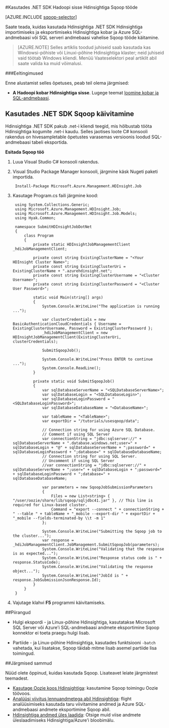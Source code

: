 <properties
    pageTitle="Hadoopi Sqoop kasutamine Hdinsightiga | Microsoft Azure'i"
    description="Saate teada, kuidas kasutada Hdinsightiga .NET SDK käivitamiseks Sqoop importimine ja eksportimine mõnda Hadoopi kobar ja Azure SQL-andmebaasi vahel."
    editor="cgronlun"
    manager="jhubbard"
    services="hdinsight"
    documentationCenter=""
    tags="azure-portal"
    authors="mumian"/>

<tags
    ms.service="hdinsight"
    ms.workload="big-data"
    ms.tgt_pltfrm="na"
    ms.devlang="na"
    ms.topic="article"
   ms.date="09/14/2016"
    ms.author="jgao"/>

#<a name="run-sqoop-jobs-using-net-sdk-for-hadoop-in-hdinsight"></a>Kasutades .NET SDK Hadoopi sisse Hdinsightiga Sqoop tööde

[AZURE.INCLUDE [sqoop-selector](../../includes/hdinsight-selector-use-sqoop.md)]

Saate teada, kuidas kasutada Hdinsightiga .NET SDK Hdinsightiga importimiseks ja eksportimiseks Hdinsightiga kobar ja Azure SQL-andmebaasi või SQL serveri andmebaasi vahelise Sqoop tööde käitamine.

> [AZURE.NOTE] Selles artiklis toodud juhiseid saab kasutada kas Windowsi-põhiste või Linuxi-põhine Hdinsightiga klaster; neid juhiseid vaid töötab Windows kliendi. Menüü Vaateselektori peal artiklit abil saate valida ka muid võimalusi.

###<a name="prerequisites"></a>Eeltingimused

Enne alustamist selles õpetuses, peab teil olema järgmised:

- **A Hadoopi kobar Hdinsightiga sisse**. Lugege teemat [loomine kobar ja SQL-andmebaasi](hdinsight-use-sqoop.md#create-cluster-and-sql-database).

## <a name="run-sqoop-using-net-sdk"></a>Kasutades .NET SDK Sqoop käivitamine

Hdinsightiga .NET SDK pakub .net-i kliendi teegid, mis hõlbustab tööta Hdinsightiga kogumite .net-i kaudu. Selles jaotises loote C# konsooli rakendus on hivesampletable õpetustes varasemas versioonis loodud SQL-andmebaasi tabeli eksportida.

**Esitada Sqoop töö**

1. Luua Visual Studio C# konsooli rakendus.
2. Visual Studio Package Manager konsooli, järgmine käsk Nugeti paketi importida.

        Install-Package Microsoft.Azure.Management.HDInsight.Job
        
3. Kasutage Program.cs faili järgmine kood:

        using System.Collections.Generic;
        using Microsoft.Azure.Management.HDInsight.Job;
        using Microsoft.Azure.Management.HDInsight.Job.Models;
        using Hyak.Common;
        
        namespace SubmitHDInsightJobDotNet
        {
            class Program
            {
                private static HDInsightJobManagementClient _hdiJobManagementClient;
        
                private const string ExistingClusterName = "<Your HDInsight Cluster Name>";
                private const string ExistingClusterUri = ExistingClusterName + ".azurehdinsight.net";
                private const string ExistingClusterUsername = "<Cluster Username>";
                private const string ExistingClusterPassword = "<Cluster User Password>";
        
                static void Main(string[] args)
                {
                    System.Console.WriteLine("The application is running ...");
        
                    var clusterCredentials = new BasicAuthenticationCloudCredentials { Username = ExistingClusterUsername, Password = ExistingClusterPassword };
                    _hdiJobManagementClient = new HDInsightJobManagementClient(ExistingClusterUri, clusterCredentials);
        
                    SubmitSqoopJob();
        
                    System.Console.WriteLine("Press ENTER to continue ...");
                    System.Console.ReadLine();
                }
        
                private static void SubmitSqoopJob()
                {
                    var sqlDatabaseServerName = "<SQLDatabaseServerName>";
                    var sqlDatabaseLogin = "<SQLDatabaseLogin>";
                    var sqlDatabaseLoginPassword = "<SQLDatabaseLoginPassword>";
                    var sqlDatabaseDatabaseName = "<DatabaseName>";
        
                    var tableName = "<TableName>";
                    var exportDir = "/tutorials/usesqoop/data";
        
                    // Connection string for using Azure SQL Database.
                    // Comment if using SQL Server
                    var connectionString = "jdbc:sqlserver://" + sqlDatabaseServerName + ".database.windows.net;user=" + sqlDatabaseLogin + "@" + sqlDatabaseServerName + ";password=" + sqlDatabaseLoginPassword + ";database=" + sqlDatabaseDatabaseName;
                    // Connection string for using SQL Server.
                    // Uncomment if using SQL Server
                    //var connectionString = "jdbc:sqlserver://" + sqlDatabaseServerName + ";user=" + sqlDatabaseLogin + ";password=" + sqlDatabaseLoginPassword + ";database=" + sqlDatabaseDatabaseName;
        
                    var parameters = new SqoopJobSubmissionParameters
                    {
                        Files = new List<string> { "/user/oozie/share/lib/sqoop/sqljdbc41.jar" }, // This line is required for Linux-based cluster.
                        Command = "export --connect " + connectionString + " --table " + tableName + "_mobile --export-dir " + exportDir + "_mobile --fields-terminated-by \\t -m 1"
                    };
        
                    System.Console.WriteLine("Submitting the Sqoop job to the cluster...");
                    var response = _hdiJobManagementClient.JobManagement.SubmitSqoopJob(parameters);
                    System.Console.WriteLine("Validating that the response is as expected...");
                    System.Console.WriteLine("Response status code is " + response.StatusCode);
                    System.Console.WriteLine("Validating the response object...");
                    System.Console.WriteLine("JobId is " + response.JobSubmissionJsonResponse.Id);
                }
            }
        }
        
4. Vajutage klahvi **F5** programmi käivitamiseks. 

##<a name="limitations"></a>Piirangud

* Hulgi ekspordi - ja Linux-põhine Hdinsightiga, kasutatakse Microsoft SQL Server või Azure'i SQL-andmebaasi andmete eksportimine Sqoop konnektor ei toeta praegu hulgi lisab.

* Partiide - ja Linux-põhine Hdinsightiga, kasutades funktsiooni `-batch` vahetada, kui lisatakse, Sqoop täidab mitme lisab asemel partiide lisa toimingud.

##<a name="next-steps"></a>Järgmised sammud

Nüüd olete õppinud, kuidas kasutada Sqoop. Lisateavet leiate järgmistest teemadest.

- [Kasutage Oozie koos Hdinsightiga](hdinsight-use-oozie.md): kasutamine Sqoop toimingu Oozie töövoos.
- [Analüüsi viivitus lennuandmetega abil Hdinsightiga](hdinsight-analyze-flight-delay-data.md): flight analüüsimiseks kasutada taru viivitamine andmed ja Azure SQL-andmebaasi andmete eksportimine Sqoop abil.
- [Hdinsightiga andmed üles laadida](hdinsight-upload-data.md): Otsige muid viise andmete üleslaadimiseks Hdinsightiga/Azure'i bloobimälu.



